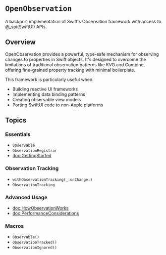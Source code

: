 # ``OpenObservation``

A backport implementation of Swift's Observation framework with access to @_spi(SwiftUI) APIs.

## Overview

OpenObservation provides a powerful, type-safe mechanism for observing changes to properties in Swift objects. It's designed to overcome the limitations of traditional observation patterns like KVO and Combine, offering fine-grained property tracking with minimal boilerplate.

This framework is particularly useful when:
- Building reactive UI frameworks
- Implementing data binding patterns
- Creating observable view models
- Porting SwiftUI code to non-Apple platforms

## Topics

### Essentials

- ``Observable``
- ``ObservationRegistrar``
- <doc:GettingStarted>

### Observation Tracking

- ``withObservationTracking(_:onChange:)``
- ``ObservationTracking``

### Advanced Usage

- <doc:HowObservationWorks>
- <doc:PerformanceConsiderations>

### Macros

- ``Observable()``
- ``ObservationTracked()``
- ``ObservationIgnored()``